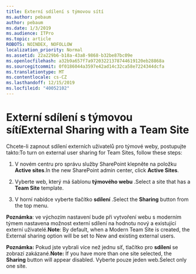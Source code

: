 ```yaml
---
title: Externí sdílení s týmovou sítí
ms.author: pebaum
author: pebaum
ms.date: 1/3/2019
ms.audience: ITPro
ms.topic: article
ROBOTS: NOINDEX, NOFOLLOW
localization_priority: Normal
ms.assetid: 22a229b6-b18a-43a8-9868-b32be87bc09e
ms.openlocfilehash: a32b9a657f7a97203221378744619120eb28868a
ms.sourcegitcommit: 0f0186044a3597e42ad14c32ca58e7224344dcfa
ms.translationtype: MT
ms.contentlocale: cs-CZ
ms.lasthandoff: 12/15/2019
ms.locfileid: "40052102"
---
```

# <a name="external-sharing-with-a-team-site"></a><span data-ttu-id="e5f20-102">Externí sdílení s týmovou sítí</span><span class="sxs-lookup"><span data-stu-id="e5f20-102">External Sharing with a Team Site</span></span>

<span data-ttu-id="e5f20-103">Chcete-li zapnout sdílení externích uživatelů pro týmové weby, postupujte takto:</span><span class="sxs-lookup"><span data-stu-id="e5f20-103">To turn on external user sharing for Team Sites, follow these steps:</span></span> 
  
1. <span data-ttu-id="e5f20-104">V novém centru pro správu služby SharePoint klepněte na položku **Active sites**.</span><span class="sxs-lookup"><span data-stu-id="e5f20-104">In the new SharePoint admin center, click **Active Sites**.</span></span>
  
2. <span data-ttu-id="e5f20-105">Vyberte web, který má šablonu **týmového webu** .</span><span class="sxs-lookup"><span data-stu-id="e5f20-105">Select a site that has a **Team Site** template.</span></span> 
  
3. <span data-ttu-id="e5f20-106">V horní nabídce vyberte tlačítko **sdílení** .</span><span class="sxs-lookup"><span data-stu-id="e5f20-106">Select the **Sharing** button from the top menu.</span></span> 
  
 <span data-ttu-id="e5f20-107">**Poznámka**: ve výchozím nastavení bude při vytvoření webu s moderním týmem nastavena možnost externí sdílení na hodnotu nový a existující externí uživatelé.</span><span class="sxs-lookup"><span data-stu-id="e5f20-107">**Note**: By default, when a Modern Team Site is created, the External sharing option will be set to New and existing external users.</span></span> 
  
 <span data-ttu-id="e5f20-108">**Poznámka:** Pokud jste vybrali více než jednu síť, tlačítko pro **sdílení** se zobrazí zakázané.</span><span class="sxs-lookup"><span data-stu-id="e5f20-108">**Note:** If you have more than one site selected, the **Sharing** button will appear disabled.</span></span> <span data-ttu-id="e5f20-109">Vyberte pouze jeden web.</span><span class="sxs-lookup"><span data-stu-id="e5f20-109">Select only one site.</span></span> 
  

